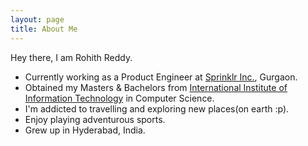 ```yaml
---
layout: page
title: About Me
---
```


Hey there, I am Rohith Reddy. 

* Currently working as a Product Engineer at [Sprinklr Inc.](https://www.https://www.sprinklr.com/), Gurgaon.
* Obtained my Masters & Bachelors from [International Institute of Information Technology](https://www.iiit.ac.in/) in Computer Science.
* I'm addicted to travelling and exploring new places(on earth :p).
* Enjoy playing adventurous sports.
* Grew up in Hyderabad, India.




<!--Worked as Software Developer Intern at [Sprinklr Inc.](https://www.https://www.sprinklr.com/)
* Worked as a developer & mentor at Google Summer of Code 2016-2018 for [pgRouting](http://pgrouting.org/)-->